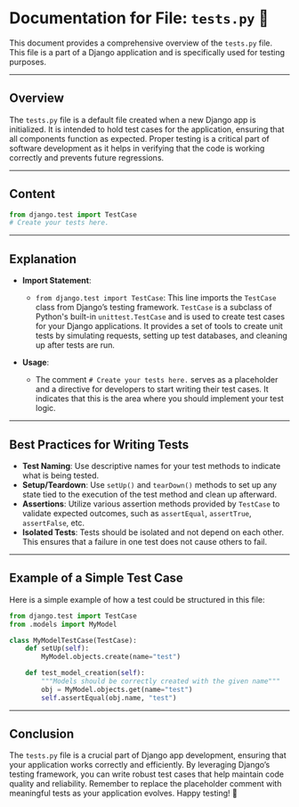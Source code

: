 # Documentation for File: `tests.py` 📄

This document provides a comprehensive overview of the `tests.py` file. This file is a part of a Django application and is specifically used for testing purposes.

---

## Overview

The `tests.py` file is a default file created when a new Django app is initialized. It is intended to hold test cases for the application, ensuring that all components function as expected. Proper testing is a critical part of software development as it helps in verifying that the code is working correctly and prevents future regressions.

---

## Content

```python
from django.test import TestCase
# Create your tests here.
```

---

## Explanation

- **Import Statement**:
  - `from django.test import TestCase`: This line imports the `TestCase` class from Django’s testing framework. `TestCase` is a subclass of Python's built-in `unittest.TestCase` and is used to create test cases for your Django applications. It provides a set of tools to create unit tests by simulating requests, setting up test databases, and cleaning up after tests are run.

- **Usage**:
  - The comment `# Create your tests here.` serves as a placeholder and a directive for developers to start writing their test cases. It indicates that this is the area where you should implement your test logic.

---

## Best Practices for Writing Tests

- **Test Naming**: Use descriptive names for your test methods to indicate what is being tested.
- **Setup/Teardown**: Use `setUp()` and `tearDown()` methods to set up any state tied to the execution of the test method and clean up afterward.
- **Assertions**: Utilize various assertion methods provided by `TestCase` to validate expected outcomes, such as `assertEqual`, `assertTrue`, `assertFalse`, etc.
- **Isolated Tests**: Tests should be isolated and not depend on each other. This ensures that a failure in one test does not cause others to fail.

---

## Example of a Simple Test Case

Here is a simple example of how a test could be structured in this file:

```python
from django.test import TestCase
from .models import MyModel

class MyModelTestCase(TestCase):
    def setUp(self):
        MyModel.objects.create(name="test")

    def test_model_creation(self):
        """Models should be correctly created with the given name"""
        obj = MyModel.objects.get(name="test")
        self.assertEqual(obj.name, "test")
```

---

## Conclusion

The `tests.py` file is a crucial part of Django app development, ensuring that your application works correctly and efficiently. By leveraging Django’s testing framework, you can write robust test cases that help maintain code quality and reliability. Remember to replace the placeholder comment with meaningful tests as your application evolves. Happy testing! 🚀